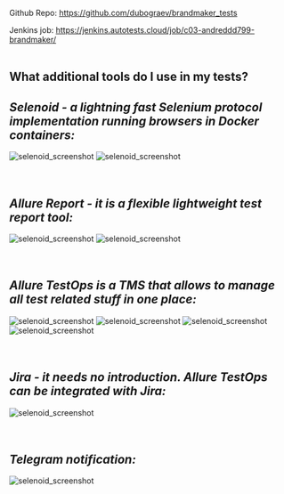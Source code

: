 Github Repo:
https://github.com/dubograev/brandmaker_tests

Jenkins job:
https://jenkins.autotests.cloud/job/c03-andreddd799-brandmaker/
<br />
<br />



## **What additional tools do I use in my tests?**

## *Selenoid - a lightning fast Selenium protocol implementation running browsers in Docker containers:*
![selenoid_screenshot](src/test/resources/images/selenoid.png)
![selenoid_screenshot](src/test/resources/images/selenoid_video.gif)
<br />
<br />
<br />

## *Allure Report - it is a flexible lightweight test report tool:*
![selenoid_screenshot](src/test/resources/images/allure_report_1.png)
![selenoid_screenshot](src/test/resources/images/allure_report_2.png)
<br />
<br />
<br />

## *Allure TestOps is a TMS that allows to manage all test related stuff in one place:*
![selenoid_screenshot](src/test/resources/images/allure_testops_dashboard.png)
![selenoid_screenshot](src/test/resources/images/allure_testops_3.png)
![selenoid_screenshot](src/test/resources/images/allure_testops_1.png)
![selenoid_screenshot](src/test/resources/images/allure_testops_2.png)
<br />
<br />
<br />

## *Jira - it needs no introduction. Allure TestOps can be integrated with Jira:*
![selenoid_screenshot](src/test/resources/images/jira_1.png)
<br />
<br />
<br />

## *Telegram notification:*

![selenoid_screenshot](src/test/resources/images/telegram_bot.png)
